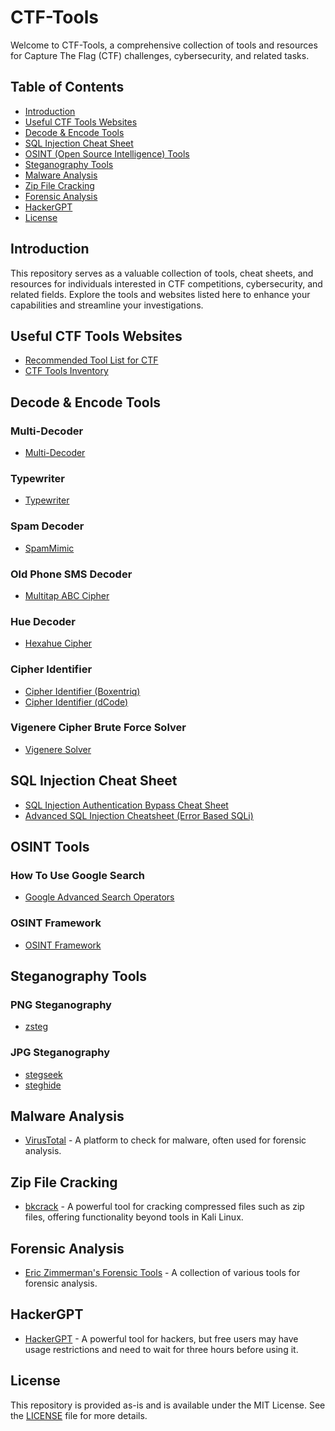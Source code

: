 # CTF-Tools

Welcome to CTF-Tools, a comprehensive collection of tools and resources for Capture The Flag (CTF) challenges, cybersecurity, and related tasks.

## Table of Contents

- [Introduction](#introduction)
- [Useful CTF Tools Websites](#useful-ctf-tools-websites)
- [Decode & Encode Tools](#decode--encode-tools)
- [SQL Injection Cheat Sheet](#sql-injection-cheat-sheet)
- [OSINT (Open Source Intelligence) Tools](#osint-tools)
- [Steganography Tools](#steganography-tools)
- [Malware Analysis](#malware-analysis)
- [Zip File Cracking](#zip-file-cracking)
- [Forensic Analysis](#forensic-analysis)
- [HackerGPT](#hackergpt)
- [License](#license)

## Introduction

This repository serves as a valuable collection of tools, cheat sheets, and resources for individuals interested in CTF competitions, cybersecurity, and related fields. Explore the tools and websites listed here to enhance your capabilities and streamline your investigations.

## Useful CTF Tools Websites

- [Recommended Tool List for CTF](https://www.hucerc.com/recommended-tool-list-for-ctf)
- [CTF Tools Inventory](https://inventory.raw.pm/tools.html)

## Decode & Encode Tools

### Multi-Decoder

- [Multi-Decoder](https://www.cachesleuth.com/multidecoder)

### Typewriter

- [Typewriter](http://www.zodiackillerciphers.com/typewriter)

### Spam Decoder

- [SpamMimic](https://www.spammimic.com)

### Old Phone SMS Decoder

- [Multitap ABC Cipher](https://www.dcode.fr/multitap-abc-cipher)

### Hue Decoder

- [Hexahue Cipher](https://www.dcode.fr/hexahue-cipher)

### Cipher Identifier

- [Cipher Identifier (Boxentriq)](https://www.boxentriq.com/code-breaking/cipher-identifier)
- [Cipher Identifier (dCode)](https://www.dcode.fr/cipher-identifier)

### Vigenere Cipher Brute Force Solver

- [Vigenere Solver](https://www.guballa.de/vigenere-solver)

## SQL Injection Cheat Sheet

- [SQL Injection Authentication Bypass Cheat Sheet](https://pentestlab.blog/2012/12/24/sql-injection-authentication-bypass-cheat-sheet)
- [Advanced SQL Injection Cheatsheet (Error Based SQLi)](https://github.com/kleiton0x00/Advanced-SQL-Injection-Cheatsheet/tree/main/Error%20Based%20SQLi)

## OSINT Tools

### How To Use Google Search

- [Google Advanced Search Operators](https://ahrefs.com/blog/google-advanced-search-operators)

### OSINT Framework

- [OSINT Framework](https://osintframework.com)

## Steganography Tools

### PNG Steganography

- [zsteg](https://github.com/zed-0xff/zsteg)

### JPG Steganography

- [stegseek](https://github.com/RickdeJager/stegseek)
- [steghide](https://github.com/StefanoDeVuono/steghide)

## Malware Analysis

- [VirusTotal](https://www.virustotal.com/gui/home/upload) - A platform to check for malware, often used for forensic analysis.

## Zip File Cracking

- [bkcrack](https://github.com/kimci86/bkcrack) - A powerful tool for cracking compressed files such as zip files, offering functionality beyond tools in Kali Linux.

## Forensic Analysis

- [Eric Zimmerman's Forensic Tools](https://ericzimmerman.github.io/#!index.md) - A collection of various tools for forensic analysis.

## HackerGPT

- [HackerGPT](https://www.hackergpt.chat/) - A powerful tool for hackers, but free users may have usage restrictions and need to wait for three hours before using it.

## License

This repository is provided as-is and is available under the MIT License. See the [LICENSE](LICENSE) file for more details.
